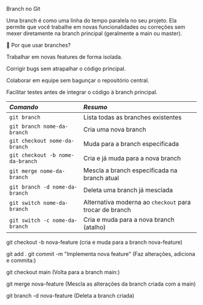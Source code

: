 Branch no Git

Uma branch é como uma linha do tempo paralela no seu projeto.
Ela permite que você trabalhe em novas funcionalidades ou correções sem mexer diretamente na branch principal (geralmente a main ou master).

🔹 Por que usar branches?

Trabalhar em novas features de forma isolada.

Corrigir bugs sem atrapalhar o código principal.

Colaborar em equipe sem bagunçar o repositório central.

Facilitar testes antes de integrar o código à branch principal.

| ***Comando***                    | ***Resumo***                                            |
| :------------------------------- | :------------------------------------------------------ |
| `git branch`                     | Lista todas as branches existentes                      |
| `git branch nome-da-branch`      | Cria uma nova branch                                    |
| `git checkout nome-da-branch`    | Muda para a branch especificada                         |
| `git checkout -b nome-da-branch` | Cria e já muda para a nova branch                       |
| `git merge nome-da-branch`       | Mescla a branch especificada na branch atual            |
| `git branch -d nome-da-branch`   | Deleta uma branch já mesclada                           |
| `git switch nome-da-branch`      | Alternativa moderna ao `checkout` para trocar de branch |
| `git switch -c nome-da-branch`   | Cria e muda para a nova branch (atalho)                 |

git checkout -b nova-feature
(cria e muda para a branch nova-feature)

git add .
git commit -m "Implementa nova feature"
(Faz alterações, adiciona e commita:)

git checkout main
(Volta para a branch main:)

git merge nova-feature
(Mescla as alterações da branch criada com a main)

git branch -d nova-feature
(Deleta a branch criada)
